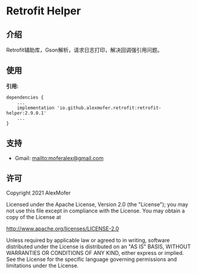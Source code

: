 Retrofit Helper
===============

介绍
---

Retrofit辅助库，Gson解析，请求日志打印，解决回调强引用问题。

使用
---

**引用:**
```
dependencies {
    ...
    implementation 'io.github.alexmofer.retrofit:retrofit-helper:2.9.0.1'
    ...
}
```

支持
---

- Gmail: <mailto:moferalex@gmail.com>

许可
---

Copyright 2021 AlexMofer

Licensed under the Apache License, Version 2.0 (the "License");
you may not use this file except in compliance with the License.
You may obtain a copy of the License at

   http://www.apache.org/licenses/LICENSE-2.0

Unless required by applicable law or agreed to in writing, software
distributed under the License is distributed on an "AS IS" BASIS,
WITHOUT WARRANTIES OR CONDITIONS OF ANY KIND, either express or implied.
See the License for the specific language governing permissions and
limitations under the License.